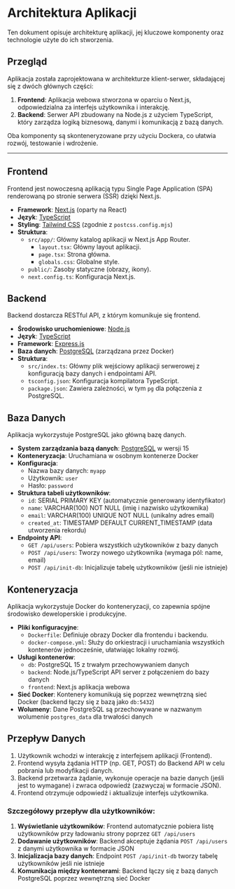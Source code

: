# Architektura Aplikacji

Ten dokument opisuje architekturę aplikacji, jej kluczowe komponenty oraz technologie użyte do ich stworzenia.

## Przegląd

Aplikacja została zaprojektowana w architekturze klient-serwer, składającej się z dwóch głównych części:

1.  **Frontend**: Aplikacja webowa stworzona w oparciu o Next.js, odpowiedzialna za interfejs użytkownika i interakcję.
2.  **Backend**: Serwer API zbudowany na Node.js z użyciem TypeScript, który zarządza logiką biznesową, danymi i komunikacją z bazą danych.

Oba komponenty są skonteneryzowane przy użyciu Dockera, co ułatwia rozwój, testowanie i wdrożenie.

---

## Frontend

Frontend jest nowoczesną aplikacją typu Single Page Application (SPA) renderowaną po stronie serwera (SSR) dzięki Next.js.

- **Framework**: [Next.js](https://nextjs.org/) (oparty na React)
- **Język**: [TypeScript](https://www.typescriptlang.org/)
- **Styling**: [Tailwind CSS](https://tailwindcss.com/) (zgodnie z `postcss.config.mjs`)
- **Struktura**:
  - `src/app/`: Główny katalog aplikacji w Next.js App Router.
    - `layout.tsx`: Główny layout aplikacji.
    - `page.tsx`: Strona główna.
    - `globals.css`: Globalne style.
  - `public/`: Zasoby statyczne (obrazy, ikony).
  - `next.config.ts`: Konfiguracja Next.js.

## Backend

Backend dostarcza RESTful API, z którym komunikuje się frontend.

- **Środowisko uruchomieniowe**: [Node.js](https://nodejs.org/)
- **Język**: [TypeScript](https://www.typescriptlang.org/)
- **Framework**: [Express.js](https://expressjs.com/)
- **Baza danych**: [PostgreSQL](https://www.postgresql.org/) (zarządzana przez Docker)
- **Struktura**:
  - `src/index.ts`: Główny plik wejściowy aplikacji serwerowej z konfiguracją bazy danych i endpointami API.
  - `tsconfig.json`: Konfiguracja kompilatora TypeScript.
  - `package.json`: Zawiera zależności, w tym `pg` dla połączenia z PostgreSQL.

## Baza Danych

Aplikacja wykorzystuje PostgreSQL jako główną bazę danych.

- **System zarządzania bazą danych**: [PostgreSQL](https://www.postgresql.org/) w wersji 15
- **Konteneryzacja**: Uruchamiana w osobnym kontenerze Docker
- **Konfiguracja**:
  - Nazwa bazy danych: `myapp`
  - Użytkownik: `user`
  - Hasło: `password`
- **Struktura tabeli użytkowników**:
  - `id`: SERIAL PRIMARY KEY (automatycznie generowany identyfikator)
  - `name`: VARCHAR(100) NOT NULL (imię i nazwisko użytkownika)
  - `email`: VARCHAR(100) UNIQUE NOT NULL (unikalny adres email)
  - `created_at`: TIMESTAMP DEFAULT CURRENT_TIMESTAMP (data utworzenia rekordu)
- **Endpointy API**:
  - `GET /api/users`: Pobiera wszystkich użytkowników z bazy danych
  - `POST /api/users`: Tworzy nowego użytkownika (wymaga pól: name, email)
  - `POST /api/init-db`: Inicjalizuje tabelę użytkowników (jeśli nie istnieje)

## Konteneryzacja

Aplikacja wykorzystuje Docker do konteneryzacji, co zapewnia spójne środowisko deweloperskie i produkcyjne.

- **Pliki konfiguracyjne**:
  - `Dockerfile`: Definiuje obrazy Docker dla frontendu i backendu.
  - `docker-compose.yml`: Służy do orkiestracji i uruchamiania wszystkich kontenerów jednocześnie, ułatwiając lokalny rozwój.
- **Usługi kontenerów**:
  - `db`: PostgreSQL 15 z trwałym przechowywaniem danych
  - `backend`: Node.js/TypeScript API server z połączeniem do bazy danych
  - `frontend`: Next.js aplikacja webowa
- **Sieć Docker**: Kontenery komunikują się poprzez wewnętrzną sieć Docker (backend łączy się z bazą jako `db:5432`)
- **Wolumeny**: Dane PostgreSQL są przechowywane w nazwanym wolumenie `postgres_data` dla trwałości danych

## Przepływ Danych

1.  Użytkownik wchodzi w interakcję z interfejsem aplikacji (Frontend).
2.  Frontend wysyła żądania HTTP (np. GET, POST) do Backend API w celu pobrania lub modyfikacji danych.
3.  Backend przetwarza żądanie, wykonuje operacje na bazie danych (jeśli jest to wymagane) i zwraca odpowiedź (zazwyczaj w formacie JSON).
4.  Frontend otrzymuje odpowiedź i aktualizuje interfejs użytkownika.

### Szczegółowy przepływ dla użytkowników:

1. **Wyświetlanie użytkowników**: Frontend automatycznie pobiera listę użytkowników przy ładowaniu strony poprzez `GET /api/users`
2. **Dodawanie użytkowników**: Backend akceptuje żądania `POST /api/users` z danymi użytkownika w formacie JSON
3. **Inicjalizacja bazy danych**: Endpoint `POST /api/init-db` tworzy tabelę użytkowników jeśli nie istnieje
4. **Komunikacja między kontenerami**: Backend łączy się z bazą danych PostgreSQL poprzez wewnętrzną sieć Docker
